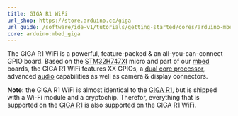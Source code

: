```yaml
---
title: GIGA R1 WiFi
url_shop: https://store.arduino.cc/giga
url_guide: /software/ide-v1/tutorials/getting-started/cores/arduino-mbed_giga
core: arduino:mbed_giga
---
```


The GIGA R1 WiFi is a powerful, feature-packed & an all-you-can-connect GPIO board. Based on the [STM32H747XI]() micro and part of our [mbed]() boards, the GIGA R1 WiFi features XX GPIOs, a [dual core processor](), advanced [audio]() capabilities as well as camera & display connectors. 

**Note:** the GIGA R1 WiFi is almost identical to the [GIGA R1](), but is shipped with a Wi-Fi module and a cryptochip. Therefor, everything that is supported on the [GIGA R1]() is also supported on the GIGA R1 WiFi.